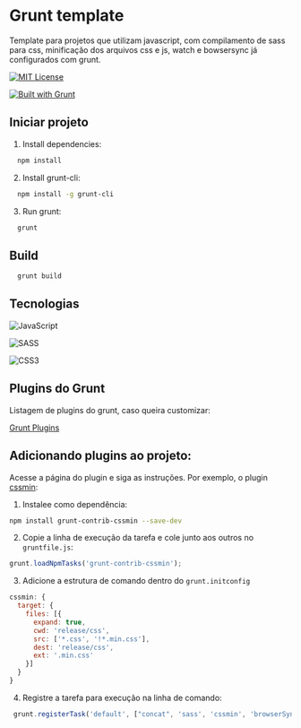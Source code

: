 
# Grunt template

Template para projetos que utilizam javascript, com compilamento de sass para css, minificação dos arquivos css e js, watch e bowsersync já configurados com grunt.

[![MIT License](https://img.shields.io/badge/License-MIT-green.svg)](https://choosealicense.com/licenses/mit/)

[![Built with Grunt](https://cdn.gruntjs.com/builtwith.png)](http://gruntjs.com/)


## Iniciar projeto

1. Install dependencies:

```bash
  npm install
```
2. Install grunt-cli:

```bash
  npm install -g grunt-cli
```
3. Run grunt:
```bash
  grunt
```
## Build
```bash
  grunt build
```
## Tecnologias

![JavaScript](https://img.shields.io/badge/JavaScript-F7DF1E?style=for-the-badge&logo=JavaScript&logoColor=black)

![SASS](https://img.shields.io/badge/SASS-hotpink.svg?style=for-the-badge&logo=SASS&logoColor=white)

![CSS3](https://img.shields.io/badge/css3-%231572B6.svg?style=for-the-badge&logo=css3&logoColor=white)

## Plugins do Grunt

Listagem de plugins do grunt, caso queira customizar:

[Grunt Plugins](https://gruntjs.com/plugins)


## Adicionando plugins ao projeto:

Acesse a página do plugin e siga as instruções. Por exemplo, o plugin [cssmin](https://www.npmjs.com/package/grunt-contrib-cssmin):

1. Instalee como dependência:
``` bash
npm install grunt-contrib-cssmin --save-dev
```

2. Copie a linha de execução da tarefa e cole junto aos outros no ```gruntfile.js```:

``` javascript
grunt.loadNpmTasks('grunt-contrib-cssmin');
```

3. Adicione a estrutura de comando dentro do ```grunt.initconfig```

```javascript
cssmin: {
  target: {
    files: [{
      expand: true,
      cwd: 'release/css',
      src: ['*.css', '!*.min.css'],
      dest: 'release/css',
      ext: '.min.css'
    }]
  }
}
```

4. Registre a tarefa para execução na linha de comando:
``` javascript
 grunt.registerTask('default', ["concat", 'sass', 'cssmin', 'browserSync', 'watch']);
```
